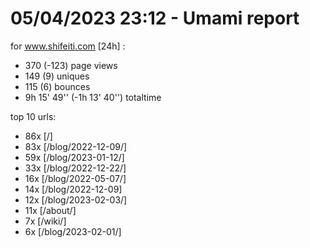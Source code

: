 # 05/04/2023 23:12 - Umami report
for www.shifeiti.com [24h] :

 - 370 (-123) page views
 - 149 (9) uniques
 - 115 (6) bounces
 - 9h 15' 49'' (-1h 13' 40'') totaltime


top 10 urls:
 - 86x [/]
 - 83x [/blog/2022-12-09/]
 - 59x [/blog/2023-01-12/]
 - 33x [/blog/2022-12-22/]
 - 16x [/blog/2022-05-07/]
 - 14x [/blog/2022-12-09]
 - 12x [/blog/2023-02-03/]
 - 11x [/about/]
 - 7x [/wiki/]
 - 6x [/blog/2023-02-01/]



